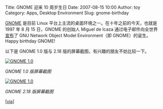 Title: GNOME 迎来 10 周岁生日
Date: 2007-08-15 10:00
Author: toy
Category: Apps, Desktop Environment
Slug: gnome-birthday

[GNOME](http://www.gnome.org/) 是目前 Linux
平台上主流的桌面环境之一。在十年之前的今天，也就是 1997 年 8 月 15
日，GNOME 的创始人 Miguel de Icaza
通过电子邮件向全世界[宣布](http://mail.gnome.org/archives/gtk-list/1997-August/msg00123.html)了
GNU Network Object Model Environment（即 GNOME）的诞生。Happy birthday
GNOME!

以下是 GNOME 1.0 版与 2.18 版的屏幕截图，有兴趣的朋友不妨比较一下。

[![GNOME
1.0](http://i.linuxtoy.org/i/2007/08/gnome10_s.png)](http://i.linuxtoy.org/i/2007/08/gnome10.png)

*GNOME 1.0 版屏幕截图*

[![GNOME
1.0](http://i.linuxtoy.org/i/2007/08/gnome218_s.png)](http://i.linuxtoy.org/i/2007/08/gnome218.png)

*GNOME 2.18 版屏幕截图*

[[via](http://osnews.com/story.php/18460/GNOME-Turns-Ten/)]
